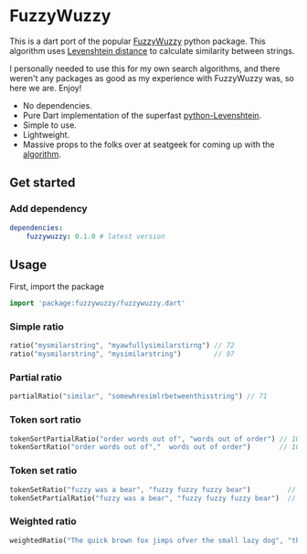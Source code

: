 # FuzzyWuzzy

This is a dart port of the popular [FuzzyWuzzy](https://github.com/seatgeek/fuzzywuzzy) python package. This algorithm uses [Levenshtein distance](https://en.wikipedia.org/wiki/Levenshtein_distance) to calculate similarity between strings.

I personally needed to use this for my own search algorithms, and there weren't any packages as good as my experience with FuzzyWuzzy was, so here we are. Enjoy!

- No dependencies.
- Pure Dart implementation of the superfast [python-Levenshtein](https://github.com/ztane/python-Levenshtein/).
- Simple to use.
- Lightweight.
- Massive props to the folks over at seatgeek for coming up with the [algorithm](http://chairnerd.seatgeek.com/fuzzywuzzy-fuzzy-string-matching-in-python/).

## Get started

### Add dependency

```yaml
dependencies:
    fuzzywuzzy: 0.1.0 # latest version
```


## Usage
First, import the package
```dart
import 'package:fuzzywuzzy/fuzzywuzzy.dart'
```


### Simple ratio
```dart
ratio("mysmilarstring", "myawfullysimilarstirng") // 72
ratio("mysmilarstring", "mysimilarstring")        // 97
```

### Partial ratio
```dart
partialRatio("similar", "somewhresimlrbetweenthisstring") // 71
```

### Token sort ratio
```dart
tokenSortPartialRatio("order words out of", "words out of order") // 100
tokenSortRatio("order words out of","  words out of order")       // 100
```

### Token set ratio
```dart
tokenSetRatio("fuzzy was a bear", "fuzzy fuzzy fuzzy bear")         // 100
tokenSetPartialRatio("fuzzy was a bear", "fuzzy fuzzy fuzzy bear")  // 100
```

### Weighted ratio
```dart
weightedRatio("The quick brown fox jimps ofver the small lazy dog", "the quick brown fox jumps over the small lazy dog") // 97
```